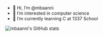 - 👋 Hi, I’m @mbaanni
- 👀 I’m interested in computer science
- 🌱 I’m currently learning C at 1337 School

![mbaanni's GitHub stats](https://github-readme-stats.vercel.app/api?username=mbaanni&show_icons=true&theme=radical)


